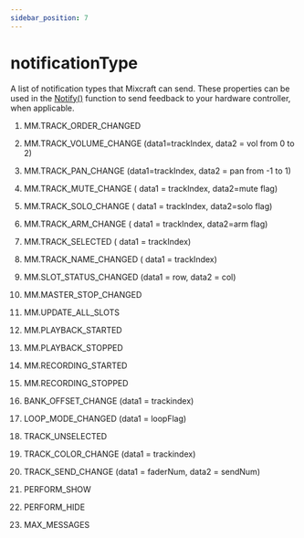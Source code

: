 ```yaml
---
sidebar_position: 7
---
```


# notificationType

A list of notification types that Mixcraft can send. These properties can be used in the [Notify()](./functions-called-by-mixcraft.md/#notifynotificationtype-data1-data2) function to send feedback to your hardware controller, when applicable.

1. MM.TRACK_ORDER_CHANGED
2. MM.TRACK_VOLUME_CHANGE  (data1=trackIndex, data2 = vol from 0 to 2)
3. MM.TRACK_PAN_CHANGE  (data1=trackIndex, data2 = pan from -1 to 1)
4. MM.TRACK_MUTE_CHANGE ( data1 = trackIndex, data2=mute flag)
5. MM.TRACK_SOLO_CHANGE  ( data1 = trackIndex, data2=solo flag)
6. MM.TRACK_ARM_CHANGE   ( data1 = trackIndex, data2=arm flag)
7. MM.TRACK_SELECTED  ( data1 = trackIndex)
8. MM.TRACK_NAME_CHANGED ( data1 = trackIndex) 

9. MM.SLOT_STATUS_CHANGED (data1 = row, data2 = col)
10. MM.MASTER_STOP_CHANGED 
11. MM.UPDATE_ALL_SLOTS

12. MM.PLAYBACK_STARTED
13. MM.PLAYBACK_STOPPED
14. MM.RECORDING_STARTED
15. MM.RECORDING_STOPPED

16. BANK_OFFSET_CHANGE (data1 = trackindex)
17. LOOP_MODE_CHANGED (data1 = loopFlag)
18. TRACK_UNSELECTED
19. TRACK_COLOR_CHANGE (data1 = trackindex)
20. TRACK_SEND_CHANGE (data1 = faderNum, data2 = sendNum)

21. PERFORM_SHOW
22. PERFORM_HIDE

23. MAX_MESSAGES


